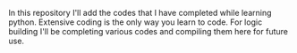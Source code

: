 In this repository I'll add the codes that I have completed while learning python. Extensive coding is the only way you learn to code. For logic building I'll be completing various codes and compiling them here for future use.
